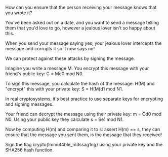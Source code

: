 How can you ensure that the person receiving your message knows that you wrote it?

You've been asked out on a date, and you want to send a message telling them that you'd love to go, however a jealous lover isn't so happy about this.

When you send your message saying yes, your jealous lover intercepts the message and corrupts it so it now says no!

We can protect against these attacks by signing the message.

Imagine you write a message M. You encrypt this message with your friend's public key: C = Me0 mod N0.

To sign this message, you calculate the hash of the message: H(M) and "encrypt" this with your private key: S = H(M)d1 mod N1.

In real cryptosystems, it's best practice to use separate keys for encrypting and signing messages.


Your friend can decrypt the message using their private key: m = Cd0 mod N0. Using your public key they calculate s = Se1 mod N1.

Now by computing H(m) and comparing it to s: assert H(m) == s, they can ensure that the message you sent them, is the message that they received!

Sign the flag crypto{Immut4ble_m3ssag1ng} using your private key and the SHA256 hash function.